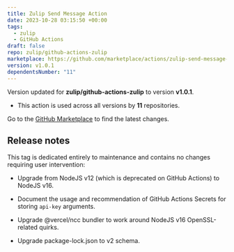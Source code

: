 ```yaml
---
title: Zulip Send Message Action
date: 2023-10-28 03:15:50 +00:00
tags:
  - zulip
  - GitHub Actions
draft: false
repo: zulip/github-actions-zulip
marketplace: https://github.com/marketplace/actions/zulip-send-message-action
version: v1.0.1
dependentsNumber: "11"
---
```



Version updated for **zulip/github-actions-zulip** to version **v1.0.1**.
- This action is used across all versions by **11** repositories.

Go to the [GitHub Marketplace](https://github.com/marketplace/actions/zulip-send-message-action) to find the latest changes.

## Release notes

This tag is dedicated entirely to maintenance and contains no changes requiring user intervention:

- Upgrade from NodeJS v12 (which is deprecated on GitHub Actions) to NodeJS v16.

- Document the usage and recommendation of GitHub Actions Secrets for storing `api-key` arguments.

- Upgrade @vercel/ncc bundler to work around NodeJS v16 OpenSSL-related quirks.

- Upgrade package-lock.json to v2 schema.
